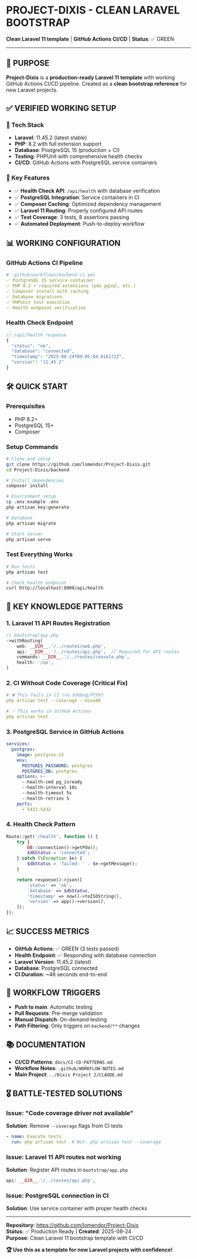 # PROJECT-DIXIS - CLEAN LARAVEL BOOTSTRAP

**Clean Laravel 11 template** | **GitHub Actions CI/CD** | **Status**: ✅ GREEN

---

## 🎯 PURPOSE

**Project-Dixis** is a **production-ready Laravel 11 template** with working GitHub Actions CI/CD pipeline. Created as a **clean bootstrap reference** for new Laravel projects.

## ✅ VERIFIED WORKING SETUP

### 🚀 Tech Stack
- **Laravel**: 11.45.2 (latest stable)
- **PHP**: 8.2 with full extension support
- **Database**: PostgreSQL 15 (production + CI)
- **Testing**: PHPUnit with comprehensive health checks
- **CI/CD**: GitHub Actions with PostgreSQL service containers

### 🔧 Key Features
- ✅ **Health Check API**: `/api/health` with database verification
- ✅ **PostgreSQL Integration**: Service containers in CI
- ✅ **Composer Caching**: Optimized dependency management
- ✅ **Laravel 11 Routing**: Properly configured API routes
- ✅ **Test Coverage**: 3 tests, 8 assertions passing
- ✅ **Automated Deployment**: Push-to-deploy workflow

## 📊 WORKING CONFIGURATION

### GitHub Actions CI Pipeline
```yaml
# .github/workflows/backend-ci.yml
✅ PostgreSQL 15 service container
✅ PHP 8.2 + required extensions (pdo_pgsql, etc.)
✅ Composer install with caching
✅ Database migrations
✅ PHPUnit test execution
✅ Health endpoint verification
```

### Health Check Endpoint
```php
// /api/health response
{
  "status": "ok",
  "database": "connected", 
  "timestamp": "2025-08-24T09:05:04.016172Z",
  "version": "11.45.2"
}
```

## 🛠️ QUICK START

### Prerequisites
- PHP 8.2+
- PostgreSQL 15+
- Composer

### Setup Commands
```bash
# Clone and setup
git clone https://github.com/lomendor/Project-Dixis.git
cd Project-Dixis/backend

# Install dependencies
composer install

# Environment setup
cp .env.example .env
php artisan key:generate

# Database
php artisan migrate

# Start server
php artisan serve
```

### Test Everything Works
```bash
# Run tests
php artisan test

# Check health endpoint
curl http://localhost:8000/api/health
```

## 🧠 KEY KNOWLEDGE PATTERNS

### 1. Laravel 11 API Routes Registration
```php
// bootstrap/app.php
->withRouting(
    web: __DIR__.'/../routes/web.php',
    api: __DIR__.'/../routes/api.php',  // Required for API routes
    commands: __DIR__.'/../routes/console.php',
    health: '/up',
)
```

### 2. CI Without Code Coverage (Critical Fix)
```yaml
# ❌ This fails in CI (no Xdebug/PCOV)
php artisan test --coverage --min=80

# ✅ This works in GitHub Actions
php artisan test
```

### 3. PostgreSQL Service in GitHub Actions
```yaml
services:
  postgres:
    image: postgres:15
    env:
      POSTGRES_PASSWORD: postgres
      POSTGRES_DB: postgres
    options: >-
      --health-cmd pg_isready
      --health-interval 10s
      --health-timeout 5s
      --health-retries 5
    ports:
      - 5432:5432
```

### 4. Health Check Pattern
```php
Route::get('/health', function () {
    try {
        DB::connection()->getPdo();
        $dbStatus = 'connected';
    } catch (\Exception $e) {
        $dbStatus = 'failed: ' . $e->getMessage();
    }

    return response()->json([
        'status' => 'ok',
        'database' => $dbStatus,
        'timestamp' => now()->toISOString(),
        'version' => app()->version(),
    ]);
});
```

## 📈 SUCCESS METRICS

- **GitHub Actions**: ✅ GREEN (3 tests passed)
- **Health Endpoint**: ✅ Responding with database connection
- **Laravel Version**: 11.45.2 (latest)
- **Database**: PostgreSQL connected
- **CI Duration**: ~48 seconds end-to-end

## 🔄 WORKFLOW TRIGGERS

- **Push to main**: Automatic testing
- **Pull Requests**: Pre-merge validation  
- **Manual Dispatch**: On-demand testing
- **Path Filtering**: Only triggers on `backend/**` changes

## 📚 DOCUMENTATION

- **CI/CD Patterns**: `docs/CI-CD-PATTERNS.md`
- **Workflow Notes**: `.github/WORKFLOW-NOTES.md`
- **Main Project**: `../Dixis Project 2/CLAUDE.md`

## 🎖️ BATTLE-TESTED SOLUTIONS

### Issue: "Code coverage driver not available"
**Solution**: Remove `--coverage` flags from CI tests
```yaml
- name: Execute tests
  run: php artisan test  # Not: php artisan test --coverage
```

### Issue: Laravel 11 API routes not working
**Solution**: Register API routes in `bootstrap/app.php`
```php
api: __DIR__.'/../routes/api.php',
```

### Issue: PostgreSQL connection in CI
**Solution**: Use service container with proper health checks

---

**Repository**: https://github.com/lomendor/Project-Dixis  
**Status**: ✅ Production Ready | **Created**: 2025-08-24  
**Purpose**: Clean Laravel 11 bootstrap template with CI/CD

**🏆 Use this as a template for new Laravel projects with confidence!**